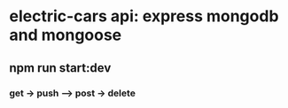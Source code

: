 # electric-cars api: express mongodb and mongoose

## npm run start:dev

### get -> push –> post -> delete

